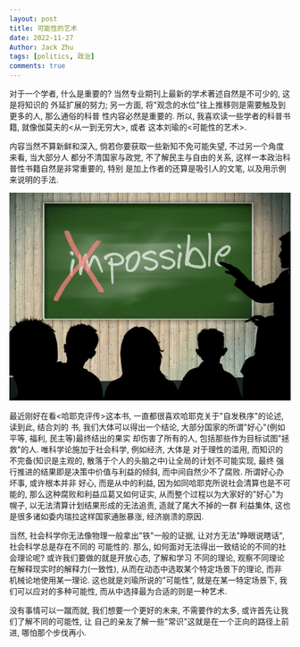 ```yaml
---
layout: post
title: 可能性的艺术
date: 2022-11-27
Author: Jack Zhu
tags: [politics, 政治]
comments: true
---
```


对于一个学者, 什么是重要的? 当然专业期刊上最新的学术著述自然是不可少的, 这是将知识的
外延扩展的努力; 另一方面, 将"观念的水位"往上推移则是需要触及到更多的人, 那么通俗的科普
性内容必然是重要的. 所以, 我喜欢读一些学者的科普书籍, 就像伽莫夫的<从一到无穷大>, 或者
这本刘瑜的<可能性的艺术>.


内容当然不算新鲜和深入, 倘若你要获取一些新知不免可能失望, 不过另一个角度来看, 当大部分人
都分不清国家与政党, 不了解民主与自由的关系, 这样一本政治科普性书籍自然是非常重要的, 特别
是加上作者的还算是吸引人的文笔, 以及用示例来说明的手法.

![possible](/assets/images/possible.png)

最近刚好在看<哈耶克评传>这本书, 一直都很喜欢哈耶克关于"自发秩序"的论述, 读到此, 结合刘的
书, 我们大体可以得出一个结论, 大部分国家的所谓"好心"(例如平等, 福利, 民主等)最终结出的果实
却伤害了所有的人, 包括那些作为目标试图"拯救"的人. 唯科学论施加于社会科学, 例如经济, 大体是
对于理性的滥用, 而知识的不完备(知识是主观的, 散落于个人的头脑之中)让全局的计划不可能实现, 最终
强行推进的结果即是决策中价值与利益的倾斜, 而中间自然少不了腐败. 所谓好心办坏事, 或许根本并非
好心, 而是从中的利益, 因为如同哈耶克所说社会清算也是不可能的, 那么这种腐败和利益瓜葛又如何证实, 
从而整个过程以为大家好的"好心"为幌子, 以无法清算计划结果形成的无法追责, 造就了尾大不掉的一群
利益集体, 这也是很多诸如委内瑞拉这样国家通胀暴涨, 经济崩溃的原因.

当然, 社会科学你无法像物理一般拿出"铁"一般的证据, 让对方无法"睁眼说瞎话", 社会科学总是存在不同的
可能性的. 那么, 如何面对无法得出一致结论的不同的社会理论呢? 或许我们要做的就是开放心态, 了解和学习
不同的理论, 观察不同理论在解释现实时的解释力(一致性), 从而在动态中选取某个特定场景下的理论, 而非
机械论地使用某一理论. 这也就是刘瑜所说的"可能性", 就是在某一特定场景下, 我们可以应对的多种可能性, 
而从中选择最为合适的则是一种艺术.

没有事情可以一蹴而就, 我们想要一个更好的未来, 不需要作的太多, 或许首先让我们了解不同的可能性, 让
自己的亲友了解一些"常识"这就是在一个正向的路径上前进, 哪怕那个步伐再小.
